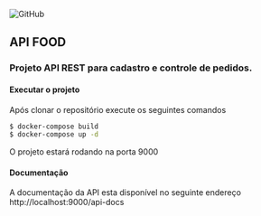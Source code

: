 ![GitHub](https://img.shields.io/github/license/cleberribeiro/skeleton-node)
## API FOOD
### Projeto API REST para cadastro e controle de pedidos.

#### Executar o projeto
Após clonar o repositório execute os seguintes comandos
```sh
$ docker-compose build
$ docker-compose up -d
```
O projeto estará rodando na porta 9000

#### Documentação
A documentação da API esta disponível no seguinte endereço
http://localhost:9000/api-docs